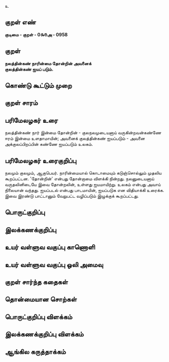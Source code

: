 உ

## குறள் எண் 

**குடிமை - குறள் - 0௯௫அ - 0958**

## குறள் 

**நலத்தின்கண் நாரின்மை தோன்றின் அவனைக்  
குலத்தின்கண் ஐயப் படும்.** 

## கொண்டு கூட்டும் முறை


## குறள் சாரம் 


## பரிமேலழகர் உரை

நலத்தின்கண் நார் இன்மை தோன்றின் - குலநலமுடையனாய் வருகின்றவன்கண்ணே ஈரம் இன்மை உளதாமாயின்; அவனைக் குலத்தின்கண் ஐயப்படும் - அவனை அக்குலப்பிறப்பின் கண்ணே ஐயப்படும் உலகம்.

## பரிமேலழகர் உரைகுறிப்பு   

நலமும் குலமும், ஆகுபெயர். நாரின்மையால் கொடாமையும் கடுஞ்சொல்லும் முதலிய கூறப்பட்டன. 'தோன்றின்' என்பது தோன்றாமை விளக்கி நின்றது. நலனுடையனாய் வருதலினிடையே இவை தோன்றலின், உள்ளது ஐயமாயிற்று. உலகம் என்பது அவாய் நிலையான் வந்தது. ஐயப்படல் என்பது பாடமாயின், ஐயப்படுக என விதியாக்கி உரைக்க. இவை இரண்டு பாட்டானும் வேறுபட்ட வழிப்படும் இழுக்குக் கூறப்பட்டது.

## பொருட்குறிப்பு 


## இலக்கணக்குறிப்பு  


## உயர் வள்ளுவ வகுப்பு காணொளி


## உயர் வள்ளுவ வகுப்பு ஒலி அமைவு 

 
## குறள் சார்ந்த கதைகள் 


## தொன்மையான சொற்கள்


## பொருட்குறிப்பு விளக்கம்


## இலக்கணக்குறிப்பு விளக்கம்


## ஆங்கில கருத்தாக்கம் 


